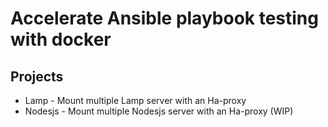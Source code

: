 # Accelerate Ansible playbook testing with docker

## Projects
- Lamp - Mount multiple Lamp server with an Ha-proxy
- Nodesjs - Mount multiple Nodesjs server with an Ha-proxy (WIP)
